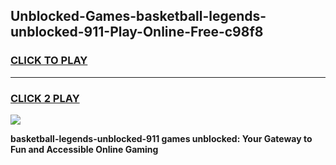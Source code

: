 
## Unblocked-Games-basketball-legends-unblocked-911-Play-Online-Free-c98f8
<h3>
<a href="https://premium76.site?title=basketball-legends-unblocked-911&ref=26A">CLICK TO PLAY</a></h3>
<hr>

<h3>
<a href="https://premium76.site?title=basketball-legends-unblocked-911&ref=26A">CLICK 2 PLAY</a>
  
</h3>

<a href="https://premium76.site?title=basketball-legends-unblocked-911&ref=26A"><img src="https://clearcache.store/games.png"></a>


**basketball-legends-unblocked-911 games unblocked: Your Gateway to Fun and Accessible Online Gaming**
